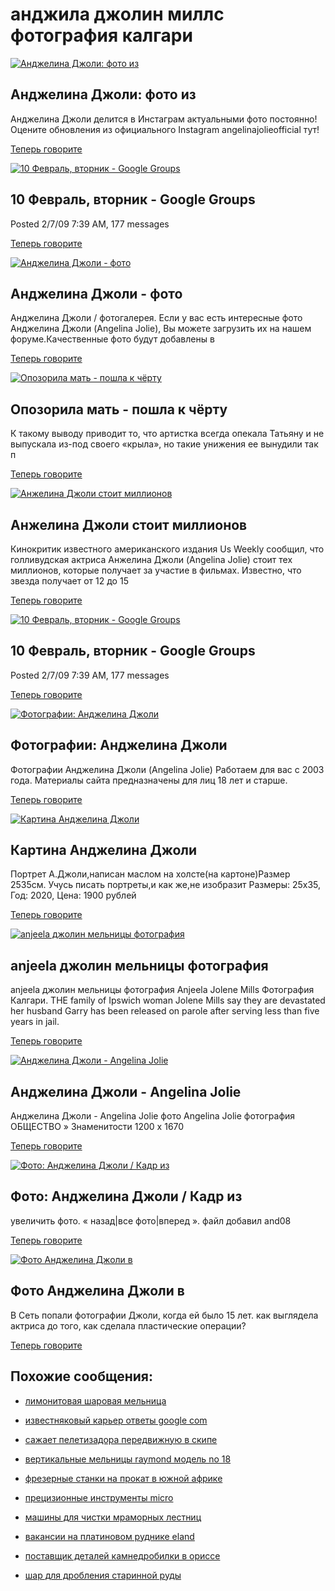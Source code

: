 # анджила джолин миллс фотография калгари
<a href="https://mnn.zoosnet.net/LR/Chatpre.aspx?id=MNN94995150&p=https://ateliertankink.nl/" target="_blank">![Анджелина Джоли: фото из ](https://github.com/aggregatecrushing/img/raw/main/103.jpg)</a>
## Анджелина Джоли: фото из 
Анджелина Джоли делится в Инстаграм актуальными фото постоянно! Оцените обновления из официального Instagram angelinajolieofficial тут!
<a href="https://mnn.zoosnet.net/LR/Chatpre.aspx?id=MNN94995150&p=https://ateliertankink.nl/" target="_blank">Теперь говорите</a>
<a href="https://mnn.zoosnet.net/LR/Chatpre.aspx?id=MNN94995150&p=https://ateliertankink.nl/" target="_blank">![10 Февраль, вторник - Google Groups](https://github.com/aggregatecrushing/img/raw/main/487.jpg)</a>
## 10 Февраль, вторник - Google Groups
Posted 2/7/09 7:39 AM, 177 messages
<a href="https://mnn.zoosnet.net/LR/Chatpre.aspx?id=MNN94995150&p=https://ateliertankink.nl/" target="_blank">Теперь говорите</a>
<a href="https://mnn.zoosnet.net/LR/Chatpre.aspx?id=MNN94995150&p=https://ateliertankink.nl/" target="_blank">![Анджелина Джоли - фото ](https://github.com/aggregatecrushing/img/raw/main/279.jpg)</a>
## Анджелина Джоли - фото 
Анджелина Джоли / фотогалерея. Если у вас есть интересные фото Анджелина Джоли (Angelina Jolie), Вы можете загрузить их на нашем форуме.Качественные фото будут добавлены в 
<a href="https://mnn.zoosnet.net/LR/Chatpre.aspx?id=MNN94995150&p=https://ateliertankink.nl/" target="_blank">Теперь говорите</a>
<a href="https://mnn.zoosnet.net/LR/Chatpre.aspx?id=MNN94995150&p=https://ateliertankink.nl/" target="_blank">![Опозорила мать - пошла к чёрту ](https://github.com/aggregatecrushing/img/raw/main/308.jpg)</a>
## Опозорила мать - пошла к чёрту 
К такому выводу приводит то, что артистка всегда опекала Татьяну и не выпускала из-под своего «крыла», но такие унижения ее вынудили так п
<a href="https://mnn.zoosnet.net/LR/Chatpre.aspx?id=MNN94995150&p=https://ateliertankink.nl/" target="_blank">Теперь говорите</a>
<a href="https://mnn.zoosnet.net/LR/Chatpre.aspx?id=MNN94995150&p=https://ateliertankink.nl/" target="_blank">![Анжелина Джоли стоит миллионов ](https://github.com/aggregatecrushing/img/raw/main/437.jpg)</a>
## Анжелина Джоли стоит миллионов 
Кинокритик известного американского издания Us Weekly сообщил, что голливудская актриса Анжелина Джоли (Angelina Jolie) стоит тех миллионов, которые получает за участие в фильмах. Известно, что звезда получает от 12 до 15 
<a href="https://mnn.zoosnet.net/LR/Chatpre.aspx?id=MNN94995150&p=https://ateliertankink.nl/" target="_blank">Теперь говорите</a>
<a href="https://mnn.zoosnet.net/LR/Chatpre.aspx?id=MNN94995150&p=https://ateliertankink.nl/" target="_blank">![10 Февраль, вторник - Google Groups](https://github.com/aggregatecrushing/img/raw/main/320.jpg)</a>
## 10 Февраль, вторник - Google Groups
Posted 2/7/09 7:39 AM, 177 messages
<a href="https://mnn.zoosnet.net/LR/Chatpre.aspx?id=MNN94995150&p=https://ateliertankink.nl/" target="_blank">Теперь говорите</a>
<a href="https://mnn.zoosnet.net/LR/Chatpre.aspx?id=MNN94995150&p=https://ateliertankink.nl/" target="_blank">![Фотографии: Анджелина Джоли ](https://github.com/aggregatecrushing/img/raw/main/363.jpg)</a>
## Фотографии: Анджелина Джоли 
Фотографии Анджелина Джоли (Angelina Jolie) Работаем для вас с 2003 года. Материалы сайта предназначены для лиц 18 лет и старше.
<a href="https://mnn.zoosnet.net/LR/Chatpre.aspx?id=MNN94995150&p=https://ateliertankink.nl/" target="_blank">Теперь говорите</a>
<a href="https://mnn.zoosnet.net/LR/Chatpre.aspx?id=MNN94995150&p=https://ateliertankink.nl/" target="_blank">![Картина Анджелина Джоли ](https://github.com/aggregatecrushing/img/raw/main/509.jpg)</a>
## Картина Анджелина Джоли 
Портрет А.Джоли,написан маслом на холсте(на картоне)Размер 2535см. Учусь писать портреты,и как же,не изобразит Размеры: 25x35, Год: 2020, Цена: 1900 рублей
<a href="https://mnn.zoosnet.net/LR/Chatpre.aspx?id=MNN94995150&p=https://ateliertankink.nl/" target="_blank">Теперь говорите</a>
<a href="https://mnn.zoosnet.net/LR/Chatpre.aspx?id=MNN94995150&p=https://ateliertankink.nl/" target="_blank">![anjeela джолин мельницы фотография ](https://github.com/aggregatecrushing/img/raw/main/375.jpg)</a>
## anjeela джолин мельницы фотография 
anjeela джолин мельницы фотография Anjeela Jolene Mills Фотография Калгари. THE family of Ipswich woman Jolene Mills say they are devastated her husband Garry has been released on parole after serving less than five years in jail.
<a href="https://mnn.zoosnet.net/LR/Chatpre.aspx?id=MNN94995150&p=https://ateliertankink.nl/" target="_blank">Теперь говорите</a>
<a href="https://mnn.zoosnet.net/LR/Chatpre.aspx?id=MNN94995150&p=https://ateliertankink.nl/" target="_blank">![Анджелина Джоли - Angelina Jolie ](https://github.com/aggregatecrushing/img/raw/main/572.jpg)</a>
## Анджелина Джоли - Angelina Jolie 
Анджелина Джоли - Angelina Jolie фото Angelina Jolie фотография ОБЩЕСТВО » Знаменитости 1200 x 1670
<a href="https://mnn.zoosnet.net/LR/Chatpre.aspx?id=MNN94995150&p=https://ateliertankink.nl/" target="_blank">Теперь говорите</a>
<a href="https://mnn.zoosnet.net/LR/Chatpre.aspx?id=MNN94995150&p=https://ateliertankink.nl/" target="_blank">![Фото: Анджелина Джоли / Кадр из ](https://github.com/aggregatecrushing/img/raw/main/609.jpg)</a>
## Фото: Анджелина Джоли / Кадр из 
увеличить фото. « назад|все фото|вперед ». файл добавил and08
<a href="https://mnn.zoosnet.net/LR/Chatpre.aspx?id=MNN94995150&p=https://ateliertankink.nl/" target="_blank">Теперь говорите</a>
<a href="https://mnn.zoosnet.net/LR/Chatpre.aspx?id=MNN94995150&p=https://ateliertankink.nl/" target="_blank">![Фото Анджелина Джоли в ](https://github.com/aggregatecrushing/img/raw/main/460.jpg)</a>
## Фото Анджелина Джоли в 
В Сеть попали фотографии Джоли, когда ей было 15 лет. как выглядела актриса до того, как сделала пластические операции?
<a href="https://mnn.zoosnet.net/LR/Chatpre.aspx?id=MNN94995150&p=https://ateliertankink.nl/" target="_blank">Теперь говорите</a>
## Похожие сообщения:
* [лимонитовая шаровая мельница](%D0%BB%D0%B8%D0%BC%D0%BE%D0%BD%D0%B8%D1%82%D0%BE%D0%B2%D0%B0%D1%8F%20%D1%88%D0%B0%D1%80%D0%BE%D0%B2%D0%B0%D1%8F%20%D0%BC%D0%B5%D0%BB%D1%8C%D0%BD%D0%B8%D1%86%D0%B0.md)
* [известняковый карьер ответы google com](%D0%B8%D0%B7%D0%B2%D0%B5%D1%81%D1%82%D0%BD%D1%8F%D0%BA%D0%BE%D0%B2%D1%8B%D0%B9%20%D0%BA%D0%B0%D1%80%D1%8C%D0%B5%D1%80%20%D0%BE%D1%82%D0%B2%D0%B5%D1%82%D1%8B%20google%20com.md)
* [сажает пелетизадора передвижную в скипе](%D1%81%D0%B0%D0%B6%D0%B0%D0%B5%D1%82%20%D0%BF%D0%B5%D0%BB%D0%B5%D1%82%D0%B8%D0%B7%D0%B0%D0%B4%D0%BE%D1%80%D0%B0%20%D0%BF%D0%B5%D1%80%D0%B5%D0%B4%D0%B2%D0%B8%D0%B6%D0%BD%D1%83%D1%8E%20%D0%B2%20%D1%81%D0%BA%D0%B8%D0%BF%D0%B5.md)
* [вертикальные мельницы raymond модель no 18](%D0%B2%D0%B5%D1%80%D1%82%D0%B8%D0%BA%D0%B0%D0%BB%D1%8C%D0%BD%D1%8B%D0%B5%20%D0%BC%D0%B5%D0%BB%D1%8C%D0%BD%D0%B8%D1%86%D1%8B%20raymond%20%D0%BC%D0%BE%D0%B4%D0%B5%D0%BB%D1%8C%20no%2018.md)
* [фрезерные станки на прокат в южной африке](%D1%84%D1%80%D0%B5%D0%B7%D0%B5%D1%80%D0%BD%D1%8B%D0%B5%20%D1%81%D1%82%D0%B0%D0%BD%D0%BA%D0%B8%20%D0%BD%D0%B0%20%D0%BF%D1%80%D0%BE%D0%BA%D0%B0%D1%82%20%D0%B2%20%D1%8E%D0%B6%D0%BD%D0%BE%D0%B9%20%D0%B0%D1%84%D1%80%D0%B8%D0%BA%D0%B5.md)
* [прецизионные инструменты micro](%D0%BF%D1%80%D0%B5%D1%86%D0%B8%D0%B7%D0%B8%D0%BE%D0%BD%D0%BD%D1%8B%D0%B5%20%D0%B8%D0%BD%D1%81%D1%82%D1%80%D1%83%D0%BC%D0%B5%D0%BD%D1%82%D1%8B%20micro.md)
* [машины для чистки мраморных лестниц](%D0%BC%D0%B0%D1%88%D0%B8%D0%BD%D1%8B%20%D0%B4%D0%BB%D1%8F%20%D1%87%D0%B8%D1%81%D1%82%D0%BA%D0%B8%20%D0%BC%D1%80%D0%B0%D0%BC%D0%BE%D1%80%D0%BD%D1%8B%D1%85%20%D0%BB%D0%B5%D1%81%D1%82%D0%BD%D0%B8%D1%86.md)
* [вакансии на платиновом руднике eland](%D0%B2%D0%B0%D0%BA%D0%B0%D0%BD%D1%81%D0%B8%D0%B8%20%D0%BD%D0%B0%20%D0%BF%D0%BB%D0%B0%D1%82%D0%B8%D0%BD%D0%BE%D0%B2%D0%BE%D0%BC%20%D1%80%D1%83%D0%B4%D0%BD%D0%B8%D0%BA%D0%B5%20eland.md)
* [поставщик деталей камнедробилки в ориссе](%D0%BF%D0%BE%D1%81%D1%82%D0%B0%D0%B2%D1%89%D0%B8%D0%BA%20%D0%B4%D0%B5%D1%82%D0%B0%D0%BB%D0%B5%D0%B9%20%D0%BA%D0%B0%D0%BC%D0%BD%D0%B5%D0%B4%D1%80%D0%BE%D0%B1%D0%B8%D0%BB%D0%BA%D0%B8%20%D0%B2%20%D0%BE%D1%80%D0%B8%D1%81%D1%81%D0%B5.md)
* [шар для дробления старинной руды](%D1%88%D0%B0%D1%80%20%D0%B4%D0%BB%D1%8F%20%D0%B4%D1%80%D0%BE%D0%B1%D0%BB%D0%B5%D0%BD%D0%B8%D1%8F%20%D1%81%D1%82%D0%B0%D1%80%D0%B8%D0%BD%D0%BD%D0%BE%D0%B9%20%D1%80%D1%83%D0%B4%D1%8B.md)
